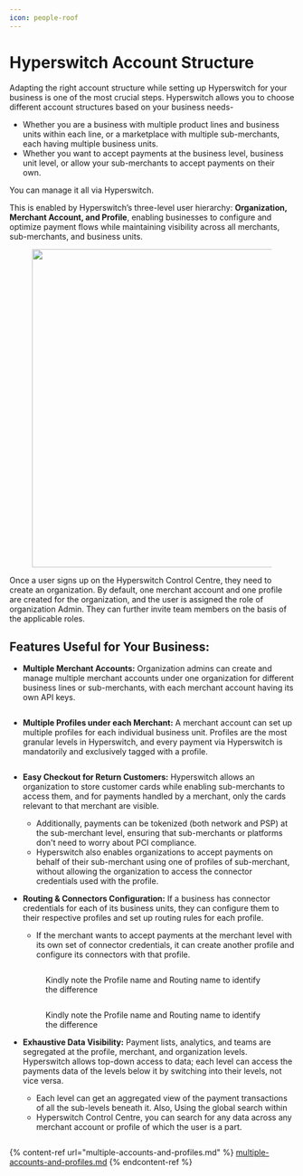 ```yaml
---
icon: people-roof
---
```


# Hyperswitch Account Structure

Adapting the right account structure while setting up Hyperswitch for your business is one of the most crucial steps. Hyperswitch allows you to choose different account structures based on your business needs-&#x20;

* Whether you are a business with multiple product lines and business units within each line, or a marketplace with multiple sub-merchants, each having multiple business units.
* Whether you want to accept payments at the business level, business unit level, or allow your sub-merchants to accept payments on their own.

You can manage it all via Hyperswitch.&#x20;

This is enabled by Hyperswitch’s three-level user hierarchy: **Organization, Merchant Account, and Profile**, enabling businesses to configure and optimize payment flows while maintaining visibility across all merchants, sub-merchants, and business units.

<figure><img src="../../.gitbook/assets/Screenshot 2024-10-21 at 5.59.19 PM.png" alt="" width="563"><figcaption></figcaption></figure>

Once a user signs up on the Hyperswitch Control Centre, they need to create an organization. By default, one merchant account and one profile are created for the organization, and the user is assigned the role of organization Admin. They can further invite team members on the basis of the applicable roles.

## Features Useful for Your Business:

*   **Multiple Merchant Accounts:** Organization admins can create and manage multiple merchant accounts under one organization for different business lines or sub-merchants, with each merchant account having its own API keys.

    <figure><img src="https://lh7-rt.googleusercontent.com/docsz/AD_4nXfkpJiCObIbDBPVtIEGznJLWwbGChBFpdKt3HR3MhNEArehioKVZi5AXTAsPyxqba-Xo3FNQ2ySdc3XoU7sk6khd51MGJILUqwmpT1anTTnfxrem9zfj1XZ4j0A3IVEbbX6pQWsjNDcTwSx8A3YlAztohQ?key=KjIGF7_A-nGwRp3B4LA6NQ" alt=""><figcaption></figcaption></figure>



*   **Multiple Profiles under each Merchant:** A merchant account can set up multiple profiles for each individual business unit. Profiles are the most granular levels in Hyperswitch, and every payment via Hyperswitch is mandatorily and exclusively tagged with a profile.

    <figure><img src="https://lh7-rt.googleusercontent.com/docsz/AD_4nXf-aR3KdLup56nCK71gZeOJMZ4o4AqE1lcN4iZ0C1MyqmstN2Hns4C_nudITry6ic4hA36P8qquQmCdK98z8Mxd7PQysxYhtfFFcRBkY3w_Pq0e2lttOMq4iLNGK-veOfvxccjGeupzEoV_H5rDb4CkismV?key=KjIGF7_A-nGwRp3B4LA6NQ" alt=""><figcaption></figcaption></figure>



* **Easy Checkout for Return Customers:** Hyperswitch allows an organization to store customer cards while enabling sub-merchants to access them, and for payments handled by a merchant, only the cards relevant to that merchant are visible.&#x20;
  * Additionally, payments can be tokenized (both network and PSP) at the sub-merchant level, ensuring that sub-merchants or platforms don't need to worry about PCI compliance.
  * Hyperswitch also enables organizations to accept payments on behalf of their sub-merchant using one of profiles of sub-merchant, without allowing the organization to access the connector credentials used with the profile.



*   **Routing & Connectors Configuration:** If a business has connector credentials for each of its business units, they can configure them to  their respective profiles and set up routing rules for each profile.&#x20;

    * If the merchant wants to accept payments at the merchant level with its own set of connector credentials, it can create another profile and configure its connectors with that profile.

    <figure><img src="https://lh7-rt.googleusercontent.com/docsz/AD_4nXcivUqB263o28dMqZCfxKiWkNnJUJOnbIi9Ri4L3qhOXwf6BF3wXnVwNCIISlqXM4Kwx363sB09zrDKJEYMJ8T6CsV-d2kvvc7WAxLulChyGxYtduwgra4H7MttVWjHV6iI8YhhB8E0hf69HiRGV9lZ2wTw?key=KjIGF7_A-nGwRp3B4LA6NQ" alt=""><figcaption><p>Kindly note the Profile name and Routing name to identify the difference</p></figcaption></figure>



    <figure><img src="https://lh7-rt.googleusercontent.com/docsz/AD_4nXeNBK4CDEvBeUV-Bo6lRKHzVCDKFSHnPWW-NaXjifjXFww3ADzbILjX-YoCGpErEL8UpgJA0Rq4ID0hAgf1WT3asLnlXG8Cse9paisbmUa63vnT8QxPq-wVD-qs8e5vVi1OW1WqYKPKalJ5HeJ6RPQh4bg?key=KjIGF7_A-nGwRp3B4LA6NQ" alt=""><figcaption><p>Kindly note the Profile name and Routing name to identify the difference</p></figcaption></figure>



*   **Exhaustive Data Visibility:** Payment lists, analytics, and teams are segregated at the profile, merchant, and organization levels. Hyperswitch allows top-down access to data; each level can access the payments data of the levels below it by switching into their levels, not vice versa.&#x20;

    * Each level can get an aggregated view of the payment transactions of all the sub-levels beneath it. Also, Using the global search within
    * Hyperswitch Control Centre, you can search for any data across any merchant account or profile of which the user is a part.&#x20;

    <figure><img src="https://lh7-rt.googleusercontent.com/docsz/AD_4nXdQ2NY5E8lHbH2_QvXzepO-6TissIdWWhV9pZRNPZeMKh2GgynWaNKWtbJnJNRYppn_buAMYqqfMkz9VvupvfkFVee_cbS5oY6Z0Mbx0Vvgri6Jw7T-shuBQouJ4BKY2o_nPvKG159LdfPhAOEfb2My0ekN?key=KjIGF7_A-nGwRp3B4LA6NQ" alt=""><figcaption></figcaption></figure>

{% content-ref url="multiple-accounts-and-profiles.md" %}
[multiple-accounts-and-profiles.md](multiple-accounts-and-profiles.md)
{% endcontent-ref %}
